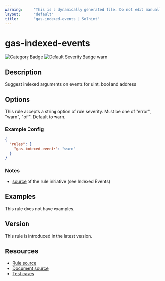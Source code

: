 ```yaml
---
warning:     "This is a dynamically generated file. Do not edit manually."
layout:      "default"
title:       "gas-indexed-events | Solhint"
---
```


# gas-indexed-events
![Category Badge](https://img.shields.io/badge/-Gas%20Consumption%20Rules-informational)
![Default Severity Badge warn](https://img.shields.io/badge/Default%20Severity-warn-yellow)

## Description
Suggest indexed arguments on events for uint, bool and address

## Options
This rule accepts a string option of rule severity. Must be one of "error", "warn", "off". Default to warn.

### Example Config
```json
{
  "rules": {
    "gas-indexed-events": "warn"
  }
}
```

### Notes
- [source](https://coinsbench.com/comprehensive-guide-tips-and-tricks-for-gas-optimization-in-solidity-5380db734404) of the rule initiative (see Indexed Events)

## Examples
This rule does not have examples.

## Version
This rule is introduced in the latest version.

## Resources
- [Rule source](https://github.com/protofire/solhint/tree/master/lib/rules/gas-consumption/gas-indexed-events.js)
- [Document source](https://github.com/protofire/solhint/tree/master/docs/rules/gas-consumption/gas-indexed-events.md)
- [Test cases](https://github.com/protofire/solhint/tree/master/test/rules/gas-consumption/gas-indexed-events.js)
